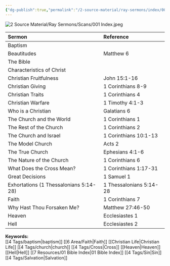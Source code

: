```yaml
---
{"dg-publish":true,"permalink":"/2-source-material/ray-sermons/index/001-jun-1957-nov-1957/"}
---
```


![2 Source Material/Ray Sermons/Scans/001 Index.jpeg](/img/user/2%20Source%20Material/Ray%20Sermons/Scans/001%20Index.jpeg)

| Sermon | Reference |
|:------|:----------|
| Baptism |  |
| Beautitudes | Matthew 6 |
| The Bible |  |
| Characteristics of Christ |  |
| Christian Fruitfulness | John 15:1-16 |
| Christian Giving | 1 Corinthians 8-9 |
| Christian Traits | 1 Corinthians 4 |
| Christian Warfare | 1 Timothy 4:1-3 |
| Who is a Christian | Galatians 6 |
| The Church and the World | 1 Corinthians 1 |
| The Rest of the Church | 1 Corinthians 2 |
| The Church and Israel | 1 Corinthians 10:1-13 |
| The Model Church | Acts 2 |
| The True Church | Ephesians 4:1-6 |
| The Nature of the Church | 1 Corinthians 6 |
| What Does the Cross Mean? | 1 Corinthians 1:17-31 |
| Great Decisions | 1 Samuel 1 |
| Exhortations (1 Thessalonians 5:14-28) | 1 Thessalonians 5:14-28 |
| Faith | 1 Corinthians 7 |
| Why Hast Thou Forsaken Me? | Matthew 27:46-50 |
| Heaven | Ecclesiastes 1 |
| Hell | Ecclesiastes 2 |

**Keywords:**  
[[4 Tags/baptism\|baptism]] [[6 Area/Faith\|Faith]] [[Christian Life\|Christian Life]] [[4 Tags/church\|church]] [[4 Tags/Cross\|Cross]] [[Heaven\|Heaven]] [[Hell\|Hell]] [[7 Resources/01 Bible Index\|01 Bible Index]] [[4 Tags/Sin\|Sin]] [[4 Tags/Salvation\|Salvation]]